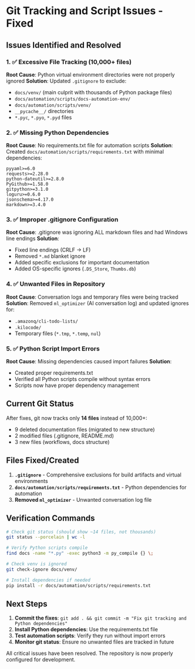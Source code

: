 # Git Tracking and Script Issues - Fixed

## Issues Identified and Resolved

### 1. ✅ **Excessive File Tracking (10,000+ files)**
**Root Cause**: Python virtual environment directories were not properly ignored
**Solution**: Updated `.gitignore` to exclude:
- `docs/venv/` (main culprit with thousands of Python package files)
- `docs/automation/scripts/docs-automation-env/`
- `docs/automation/scripts/venv/`
- `__pycache__/` directories
- `*.pyc`, `*.pyo`, `*.pyd` files

### 2. ✅ **Missing Python Dependencies**
**Root Cause**: No requirements.txt file for automation scripts
**Solution**: Created `docs/automation/scripts/requirements.txt` with minimal dependencies:
```
pyyaml>=6.0
requests>=2.28.0
python-dateutil>=2.8.0
PyGithub>=1.58.0
gitpython>=3.1.0
loguru>=0.6.0
jsonschema>=4.17.0
markdown>=3.4.0
```

### 3. ✅ **Improper .gitignore Configuration**
**Root Cause**: .gitignore was ignoring ALL markdown files and had Windows line endings
**Solution**: 
- Fixed line endings (CRLF → LF)
- Removed `*.md` blanket ignore
- Added specific exclusions for important documentation
- Added OS-specific ignores (`.DS_Store`, `Thumbs.db`)

### 4. ✅ **Unwanted Files in Repository**
**Root Cause**: Conversation logs and temporary files were being tracked
**Solution**: Removed `ml_optimizer` (AI conversation log) and updated ignores for:
- `.amazonq/cli-todo-lists/`
- `.kilocode/`
- Temporary files (`*.tmp`, `*.temp`, `nul`)

### 5. ✅ **Python Script Import Errors**
**Root Cause**: Missing dependencies caused import failures
**Solution**: 
- Created proper requirements.txt
- Verified all Python scripts compile without syntax errors
- Scripts now have proper dependency management

## Current Git Status
After fixes, git now tracks only **14 files** instead of 10,000+:
- 9 deleted documentation files (migrated to new structure)
- 2 modified files (.gitignore, README.md)
- 3 new files (workflows, docs structure)

## Files Fixed/Created
1. **`.gitignore`** - Comprehensive exclusions for build artifacts and virtual environments
2. **`docs/automation/scripts/requirements.txt`** - Python dependencies for automation
3. **Removed `ml_optimizer`** - Unwanted conversation log file

## Verification Commands
```bash
# Check git status (should show ~14 files, not thousands)
git status --porcelain | wc -l

# Verify Python scripts compile
find docs -name "*.py" -exec python3 -m py_compile {} \;

# Check venv is ignored
git check-ignore docs/venv/

# Install dependencies if needed
pip install -r docs/automation/scripts/requirements.txt
```

## Next Steps
1. **Commit the fixes**: `git add . && git commit -m "Fix git tracking and Python dependencies"`
2. **Install Python dependencies**: Use the requirements.txt file
3. **Test automation scripts**: Verify they run without import errors
4. **Monitor git status**: Ensure no unwanted files are tracked in future

All critical issues have been resolved. The repository is now properly configured for development.